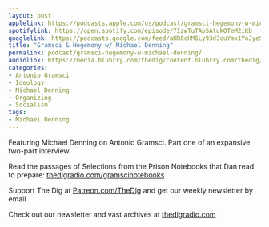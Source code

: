 ```yaml
---
layout: post
applelink: https://podcasts.apple.com/us/podcast/gramsci-hegemony-w-michael-denning/id1043245989?i=1000594446065
spotifylink: https://open.spotify.com/episode/7IzwTuTApSAtukOTeM2iKb
googlelink: https://podcasts.google.com/feed/aHR0cHM6Ly93d3cuYmx1YnJyeS5jb20vZmVlZHMvdGhlZGlnLnhtbA/episode/aHR0cHM6Ly90aGVkaWcuYmx1YnJyeS5uZXQvP3A9MjMyNw?sa=X&ved=0CAUQkfYCahcKEwi44f7r1b-AAxUAAAAAHQAAAAAQNg
title: "Gramsci & Hegemony w/ Michael Denning"
permalink: podcast/gramsci-hegemony-w-michael-denning/
audiolink: https://media.blubrry.com/thedig/content.blubrry.com/thedig/The_Dig-EP_388-Denning.mp3
categories:
- Antonio Gramsci
- Ideology
- Michael Denning
- Organizing
- Socialism
tags:
- Michael Denning
---
```


Featuring Michael Denning on Antonio Gramsci. Part one of an expansive two-part interview.

Read the passages of Selections from the Prison Notebooks that Dan read to prepare: [thedigradio.com/gramscinotebooks](http://thedigradio.com/gramscinotebooks)

Support The Dig at [Patreon.com/TheDig](http://Patreon.com/TheDig) and get our weekly newsletter by email

Check out our newsletter and vast archives at [thedigradio.com](http://thedigradio.com)

